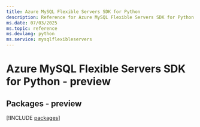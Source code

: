 ```yaml
---
title: Azure MySQL Flexible Servers SDK for Python
description: Reference for Azure MySQL Flexible Servers SDK for Python
ms.date: 07/03/2025
ms.topic: reference
ms.devlang: python
ms.service: mysqlflexibleservers
---
```

# Azure MySQL Flexible Servers SDK for Python - preview
## Packages - preview
[!INCLUDE [packages](mysql-flexible-servers-index.md)]